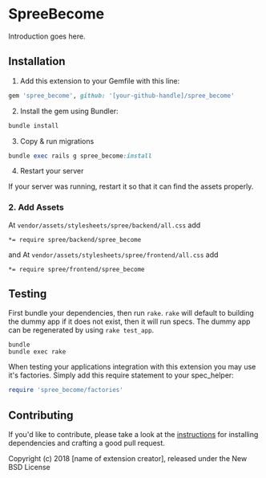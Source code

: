 # SpreeBecome

Introduction goes here.

## Installation

1. Add this extension to your Gemfile with this line:
  ```ruby
  gem 'spree_become', github: '[your-github-handle]/spree_become'
  ```

2. Install the gem using Bundler:
  ```ruby
  bundle install
  ```

3. Copy & run migrations
  ```ruby
  bundle exec rails g spree_become:install
  ```

4. Restart your server

  If your server was running, restart it so that it can find the assets properly.



### 2. Add Assets

At `vendor/assets/stylesheets/spree/backend/all.css` add
```
*= require spree/backend/spree_become
```

and At `vendor/assets/stylesheets/spree/frontend/all.css` add
```
*= require spree/frontend/spree_become
```


## Testing

First bundle your dependencies, then run `rake`. `rake` will default to building the dummy app if it does not exist, then it will run specs. The dummy app can be regenerated by using `rake test_app`.

```shell
bundle
bundle exec rake
```

When testing your applications integration with this extension you may use it's factories.
Simply add this require statement to your spec_helper:

```ruby
require 'spree_become/factories'
```


## Contributing

If you'd like to contribute, please take a look at the
[instructions](CONTRIBUTING.md) for installing dependencies and crafting a good
pull request.

Copyright (c) 2018 [name of extension creator], released under the New BSD License
